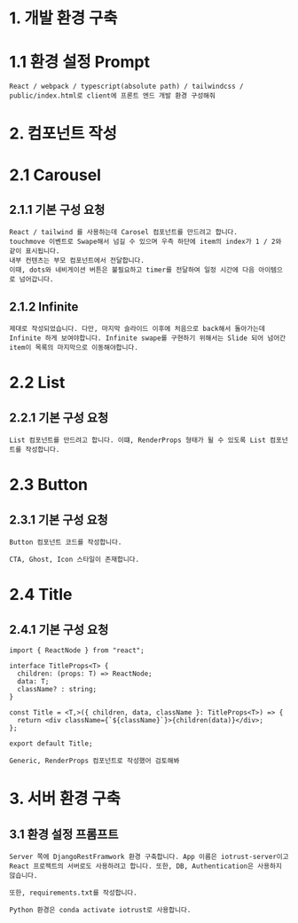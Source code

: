 # 1. 개발 환경 구축

# 1.1 환경 설정 Prompt

```
React / webpack / typescript(absolute path) / tailwindcss / public/index.html로 client에 프론트 엔드 개발 환경 구성해줘
```

# 2. 컴포넌트 작성

# 2.1 Carousel

## 2.1.1 기본 구성 요청

```
React / tailwind 를 사용하는데 Carosel 컴포넌트를 만드려고 합니다.
touchmove 이벤트로 Swape해서 넘길 수 있으며 우측 하단에 item의 index가 1 / 2와 같이 표시됩니다.
내부 컨텐츠는 부모 컴포넌트에서 전달합니다.
이때, dots와 네비게이션 버튼은 불필요하고 timer를 전달하여 일정 시간에 다음 아이템으로 넘어갑니다.
```

## 2.1.2 Infinite

```
제대로 작성되었습니다. 다만, 마지막 슬라이드 이후에 처음으로 back해서 돌아가는데 Infinite 하게 보여야합니다. Infinite swape를 구현하기 위해서는 Slide 되어 넘어간 item이 목록의 마지막으로 이동해야합니다.
```

# 2.2 List

## 2.2.1 기본 구성 요청

```
List 컴포넌트를 만드려고 합니다. 이떄, RenderProps 형태가 될 수 있도록 List 컴포넌트를 작성합니다.
```

# 2.3 Button

## 2.3.1 기본 구성 요청

```
Button 컴포넌트 코드를 작성합니다.

CTA, Ghost, Icon 스타일이 존재합니다.
```

# 2.4 Title

## 2.4.1 기본 구성 요청

```
import { ReactNode } from "react";

interface TitleProps<T> {
  children: (props: T) => ReactNode;
  data: T;
  className? : string;
}

const Title = <T,>({ children, data, className }: TitleProps<T>) => {
  return <div className={`${className}`}>{children(data)}</div>;
};

export default Title;

Generic, RenderProps 컴포넌트로 작성했어 검토해봐
```

# 3. 서버 환경 구축

## 3.1 환경 설정 프롬프트

```
Server 쪽에 DjangoRestFramwork 환경 구축합니다. App 이름은 iotrust-server이고 React 프로젝트의 서버로도 사용하려고 합니다. 또한, DB, Authentication은 사용하지 않습니다.

또한, requirements.txt를 작성합니다.

Python 환경은 conda activate iotrust로 사용합니다.
```
